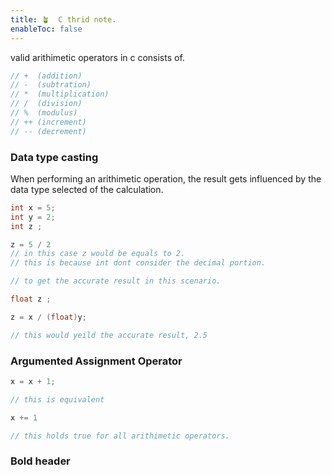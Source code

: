 ```yaml
---
title: 🪴  C thrid note.
enableToc: false
---
```


valid arithimetic operators in c consists of.

```c
// +  (addition)
// -  (subtration)
// *  (multiplication)
// /  (division)
// %  (modulus)
// ++ (increment)
// -- (decrement)
```

### Data type casting

When performing an arithimetic operation, the result gets influenced by the data type selected of the calculation.

```c
int x = 5;
int y = 2;
int z ;

z = 5 / 2
// in this case z would be equals to 2.
// this is because int dont consider the decimal portion.

// to get the accurate result in this scenario.

float z ;

z = x / (float)y;

// this would yeild the accurate result, 2.5

```

### Argumented Assignment Operator

```c
x = x + 1;

// this is equivalent

x += 1

// this holds true for all arithimetic operators.
```

### Bold header
